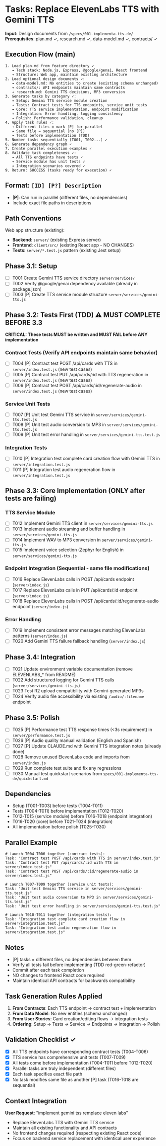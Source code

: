 # Tasks: Replace ElevenLabs TTS with Gemini TTS

**Input**: Design documents from `/specs/001-implementa-tts-de/`
**Prerequisites**: plan.md ✓, research.md ✓, data-model.md ✓, contracts/ ✓

## Execution Flow (main)
```
1. Load plan.md from feature directory ✓
   → Tech stack: Node.js, Express, @google/genai, React frontend
   → Structure: Web app, maintain existing architecture
2. Load optional design documents ✓:
   → data-model.md: No entities to create (existing schema unchanged)
   → contracts/: API endpoints maintain same contracts
   → research.md: Gemini TTS decisions, MP3 conversion
3. Generate tasks by category ✓:
   → Setup: Gemini TTS service module creation
   → Tests: Contract tests for TTS endpoints, service unit tests
   → Core: TTS service implementation, endpoint modification
   → Integration: Error handling, logging consistency  
   → Polish: Performance validation, cleanup
4. Apply task rules ✓:
   → Different files = mark [P] for parallel
   → Same file = sequential (no [P])
   → Tests before implementation (TDD)
5. Number tasks sequentially (T001, T002...) ✓
6. Generate dependency graph ✓
7. Create parallel execution examples ✓
8. Validate task completeness ✓:
   → All TTS endpoints have tests ✓
   → Service module has unit tests ✓
   → Integration scenarios covered ✓
9. Return: SUCCESS (tasks ready for execution) ✓
```

## Format: `[ID] [P?] Description`
- **[P]**: Can run in parallel (different files, no dependencies)
- Include exact file paths in descriptions

## Path Conventions
Web app structure (existing):
- **Backend**: `server/` (existing Express server)
- **Frontend**: `client/src/` (existing React app - NO CHANGES)
- **Tests**: `server/*.test.js` pattern (existing Jest setup)

## Phase 3.1: Setup
- [ ] T001 Create Gemini TTS service directory `server/services/`
- [ ] T002 Verify @google/genai dependency available (already in package.json)
- [ ] T003 [P] Create TTS service module structure `server/services/gemini-tts.js`

## Phase 3.2: Tests First (TDD) ⚠️ MUST COMPLETE BEFORE 3.3
**CRITICAL: These tests MUST be written and MUST FAIL before ANY implementation**

### Contract Tests (Verify API endpoints maintain same behavior)
- [ ] T004 [P] Contract test POST /api/cards with TTS in `server/index.test.js` (new test cases)
- [ ] T005 [P] Contract test PUT /api/cards/:id with TTS regeneration in `server/index.test.js` (new test cases)  
- [ ] T006 [P] Contract test POST /api/cards/:id/regenerate-audio in `server/index.test.js` (new test cases)

### Service Unit Tests  
- [ ] T007 [P] Unit test Gemini TTS service in `server/services/gemini-tts.test.js`
- [ ] T008 [P] Unit test audio conversion to MP3 in `server/services/gemini-tts.test.js`
- [ ] T009 [P] Unit test error handling in `server/services/gemini-tts.test.js`

### Integration Tests
- [ ] T010 [P] Integration test complete card creation flow with Gemini TTS in `server/integration.test.js`
- [ ] T011 [P] Integration test audio regeneration flow in `server/integration.test.js`

## Phase 3.3: Core Implementation (ONLY after tests are failing)

### TTS Service Module
- [ ] T012 Implement Gemini TTS client in `server/services/gemini-tts.js`
- [ ] T013 Implement audio streaming and buffer handling in `server/services/gemini-tts.js`  
- [ ] T014 Implement WAV to MP3 conversion in `server/services/gemini-tts.js`
- [ ] T015 Implement voice selection (Zephyr for English) in `server/services/gemini-tts.js`

### Endpoint Integration (Sequential - same file modifications)
- [ ] T016 Replace ElevenLabs calls in POST /api/cards endpoint (`server/index.js`)
- [ ] T017 Replace ElevenLabs calls in PUT /api/cards/:id endpoint (`server/index.js`)  
- [ ] T018 Replace ElevenLabs calls in POST /api/cards/:id/regenerate-audio endpoint (`server/index.js`)

### Error Handling
- [ ] T019 Implement consistent error messages matching ElevenLabs patterns (`server/index.js`)
- [ ] T020 Add Gemini TTS failure fallback handling (`server/index.js`)

## Phase 3.4: Integration
- [ ] T021 Update environment variable documentation (remove ELEVENLABS_* from README)
- [ ] T022 Add structured logging for Gemini TTS calls (`server/services/gemini-tts.js`)
- [ ] T023 Test R2 upload compatibility with Gemini-generated MP3s
- [ ] T024 Verify audio file accessibility via existing `/audio/:filename` endpoint

## Phase 3.5: Polish  
- [ ] T025 [P] Performance test TTS response times (<3s requirement) in `server/performance.test.js`
- [ ] T026 [P] Audio quality manual validation (English and Spanish)
- [ ] T027 [P] Update CLAUDE.md with Gemini TTS integration notes (already done)
- [ ] T028 Remove unused ElevenLabs code and imports from `server/index.js`
- [ ] T029 Run complete test suite and fix any regressions
- [ ] T030 Manual test quickstart scenarios from `specs/001-implementa-tts-de/quickstart.md`

## Dependencies
- Setup (T001-T003) before tests (T004-T011)
- Tests (T004-T011) before implementation (T012-T020)  
- T012-T015 (service module) before T016-T018 (endpoint integration)
- T016-T020 (core) before T021-T024 (integration)
- All implementation before polish (T025-T030)

## Parallel Example
```
# Launch T004-T006 together (contract tests):
Task: "Contract test POST /api/cards with TTS in server/index.test.js"
Task: "Contract test PUT /api/cards/:id with TTS in server/index.test.js"  
Task: "Contract test POST /api/cards/:id/regenerate-audio in server/index.test.js"

# Launch T007-T009 together (service unit tests):
Task: "Unit test Gemini TTS service in server/services/gemini-tts.test.js"
Task: "Unit test audio conversion to MP3 in server/services/gemini-tts.test.js"
Task: "Unit test error handling in server/services/gemini-tts.test.js"

# Launch T010-T011 together (integration tests):
Task: "Integration test complete card creation flow in server/integration.test.js"
Task: "Integration test audio regeneration flow in server/integration.test.js"
```

## Notes
- [P] tasks = different files, no dependencies between them
- Verify all tests fail before implementing (TDD red-green-refactor)
- Commit after each task completion
- NO changes to frontend React code required
- Maintain identical API contracts for backwards compatibility

## Task Generation Rules Applied
1. **From Contracts**: Each TTS endpoint → contract test + implementation  
2. **From Data Model**: No new entities (schema unchanged)
3. **From User Stories**: Card creation/editing flows → integration tests
4. **Ordering**: Setup → Tests → Service → Endpoints → Integration → Polish

## Validation Checklist ✓
- [x] All TTS endpoints have corresponding contract tests (T004-T006)
- [x] TTS service has comprehensive unit tests (T007-T009)  
- [x] All tests come before implementation (T004-T011 before T012-T020)
- [x] Parallel tasks are truly independent (different files)
- [x] Each task specifies exact file path
- [x] No task modifies same file as another [P] task (T016-T018 are sequential)

## Context Integration
**User Request**: "implement gemini tss remplace eleven labs"
- Replace ElevenLabs TTS with Gemini TTS service
- Maintain all existing functionality and API contracts  
- No frontend changes required (respecting existing React code)
- Focus on backend service replacement with identical user experience